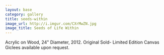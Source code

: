 ```yaml
---
layout: base
category: gallery
title: seeds-within
image_url: http://i.imgur.com/CXrMwZN.jpg
image_title: Seeds of Life Within
---
```

Acrylic on Wood, 24" Diameter, 2012. Original Sold- Limited Edition Canvas Giclees available upon request.
